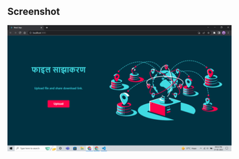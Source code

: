 ## Screenshot

![Main Screen](https://github.com/absingh22/File_sharing_app/blob/main/Screenshot%20(228).png)
